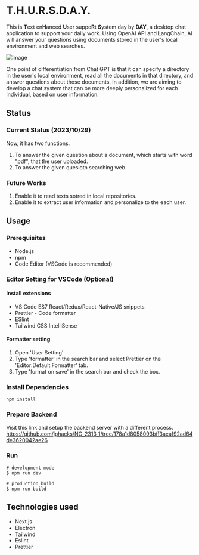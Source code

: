 # T.H.U.R.S.D.A.Y.
This is **T**ext en**H**anced **U**ser suppo**R**t **S**ystem day by **DAY**, a desktop chat application to support your daily work. 
Using OpenAI API and LangChain, AI will answer your questions using documents stored in the user's local environment and web searches.

![image](https://github.com/jphacks/NG_2313/assets/50434558/45e9c58c-ce1d-406b-bf87-2e32600f40bd)

One point of differentiation from Chat GPT is that it can specify a directory in the user's local environment, read all the documents in that directory, and answer questions about those documents. In addition, we are aiming to develop a chat system that can be more deeply personalized for each individual, based on user information.

## Status
### Current Status (2023/10/29)
Now, it has two functions.

1. To answer the given question about a document, which starts with word "pdf", that the user uploaded.
2. To answer the given quesiotn searching web.

### Future Works
1. Enable it to read texts sotred in local repositories.
1. Enable it to extract user information and personalize to the each user.

## Usage

### Prerequisites

- Node.js
- npm
- Code Editor (VSCode is recommended)

### Editor Setting for VSCode (Optional)

#### Install extensions

- VS Code ES7 React/Redux/React-Native/JS snippets
- Prettier - Code formatter
- ESlint
- Tailwind CSS IntelliSense

#### Formatter setting

1. Open 'User Setting'
1. Type 'formatter' in the search bar and select Prettier on the 'Editor:Default Formatter' tab.
1. Type 'format on save' in the search bar and check the box.

### Install Dependencies

```
npm install
```

### Prepare Backend
Visit this link and setup the backend server with a different process.
https://github.com/jphacks/NG_2313_1/tree/178a1d8058093bff3acaf92ad64de3620042ae26

### Run

```
# development mode
$ npm run dev

# production build
$ npm run build
```

## Technologies used

- Next.js
- Electron
- Tailwind
- Eslint
- Prettier
